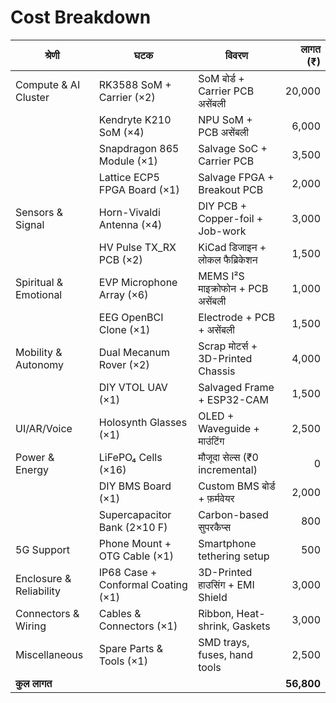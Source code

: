﻿# Cost Breakdown

| श्रेणी                    | घटक                                  | विवरण                             | लागत (₹) |
|---------------------------|---------------------------------------|-----------------------------------|---------:|
| Compute & AI Cluster      | RK3588 SoM + Carrier (×2)             | SoM बोर्ड + Carrier PCB असेंबली    | 20,000   |
|                           | Kendryte K210 SoM (×4)                | NPU SoM + PCB असेंबली              |  6,000   |
|                           | Snapdragon 865 Module (×1)            | Salvage SoC + Carrier PCB         |  3,500   |
|                           | Lattice ECP5 FPGA Board (×1)          | Salvage FPGA + Breakout PCB        |  2,000   |
| Sensors & Signal          | Horn-Vivaldi Antenna (×4)             | DIY PCB + Copper-foil + Job-work   |  3,000   |
|                           | HV Pulse TX_RX PCB (×2)               | KiCad डिजाइन + लोकल फैब्रिकेशन    |  1,500   |
| Spiritual & Emotional     | EVP Microphone Array (×6)             | MEMS I²S माइक्रोफोन + PCB असेंबली  |  1,000   |
|                           | EEG OpenBCI Clone (×1)                | Electrode + PCB + असेंबली         |  1,500   |
| Mobility & Autonomy       | Dual Mecanum Rover (×2)               | Scrap मोटर्स + 3D-Printed Chassis  |  4,000   |
|                           | DIY VTOL UAV (×1)                     | Salvaged Frame + ESP32-CAM        |  1,500   |
| UI/AR/Voice               | Holosynth Glasses (×1)                | OLED + Waveguide + माउंटिंग       |  2,500   |
| Power & Energy            | LiFePO₄ Cells (×16)                   | मौजूदा सेल्स (₹0 incremental)      |      0   |
|                           | DIY BMS Board (×1)                    | Custom BMS बोर्ड + फ़र्मवेयर        |  2,000   |
|                           | Supercapacitor Bank (2×10 F)          | Carbon-based सुपरकैप्स             |    800   |
| 5G Support                | Phone Mount + OTG Cable (×1)          | Smartphone tethering setup        |    500   |
| Enclosure & Reliability   | IP68 Case + Conformal Coating (×1)    | 3D-Printed हाउसिंग + EMI Shield   |  3,000   |
| Connectors & Wiring       | Cables & Connectors (×1)              | Ribbon, Heat-shrink, Gaskets      |  3,000   |
| Miscellaneous             | Spare Parts & Tools (×1)              | SMD trays, fuses, hand tools      |  2,500   |
| **कुल लागत**              |                                       |                                   | **56,800** |

